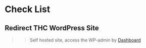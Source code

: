 # Check List

## Redirect THC WordPress Site

> > Self hosted site, access the WP-admin by [Dashboard](https://thehighculture.resultco.com/wp-admin/)
